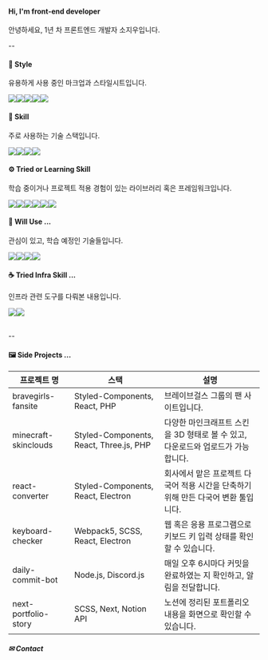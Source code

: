 #### Hi, I'm front-end developer
<span style="font-weight: 400">안녕하세요, 1년 차 프론트엔드 개발자 소지우입니다.</span></br>

--

#### 🎨 Style
유용하게 사용 중인 마크업과 스타일시트입니다.
<div style="display: flex; align-items: center">
  <img src="https://img.shields.io/badge/html5-E34F26?style=for-the-badge&logo=html5&logoColor=white" />
  <img src="https://img.shields.io/badge/css3-1572B6?style=for-the-badge&logo=css3&logoColor=white" />
  <img src="https://img.shields.io/badge/sass-CC6699?style=for-the-badge&logo=sass&logoColor=white" />
  <img src="https://img.shields.io/badge/less-1D365D?style=for-the-badge&logo=less&logoColor=white" />
  <img src="https://img.shields.io/badge/styled components-DB7093?style=for-the-badge&logo=styledcomponents&logoColor=white" />
</div>

#### 🔧 Skill
주로 사용하는 기술 스택입니다.
<div style="display: flex; align-items: center">
  <img src="https://img.shields.io/badge/javascript-F7DF1E?style=for-the-badge&logo=javascript&logoColor=black" />
  <img src="https://img.shields.io/badge/typescript-3178C6?style=for-the-badge&logo=typescript&logoColor=white" />
  <img src="https://img.shields.io/badge/react-61DAFB?style=for-the-badge&logo=react&logoColor=black" />
  <img src="https://img.shields.io/badge/webpack5-8DD6F9?style=for-the-badge&logo=webpack&logoColor=white" />
</div>

#### ⚙ Tried or Learning Skill
학습 중이거나 프로젝트 적용 경험이 있는 라이브러리 혹은 프레임워크입니다.
<div style="display: flex; align-items: center">
  <img src="https://img.shields.io/badge/php-777BB4?style=for-the-badge&logo=php&logoColor=white" />
  <img src="https://img.shields.io/badge/node-339933?style=for-the-badge&logo=node.js&logoColor=white" />
  <img src="https://img.shields.io/badge/next-000000?style=for-the-badge&logo=next.js&logoColor=white" />
  <img src="https://img.shields.io/badge/svelte-FF3E00?style=for-the-badge&logo=svelte&logoColor=white" />
  <img src="https://img.shields.io/badge/nest-E0234E?style=for-the-badge&logo=nestjs&logoColor=white" />
  <img src="https://img.shields.io/badge/electron-47848F?style=for-the-badge&logo=electron&logoColor=white" />
</div>

#### 🛒 Will Use ...
관심이 있고, 학습 예정인 기술들입니다.
<div style="display: flex; align-items: center">
  <img src="https://img.shields.io/badge/pug-A86454?style=for-the-badge&logo=pug&logoColor=white" />
  <img src="https://img.shields.io/badge/tailwind css-06B6D4?style=for-the-badge&logo=tailwindcss&logoColor=white" />
  <img src="https://img.shields.io/badge/vue.js-4FC08D?style=for-the-badge&logo=vue.js&logoColor=black" />
  <img src="https://img.shields.io/badge/nuxt.js-00DC82?style=for-the-badge&logo=nuxt.js&logoColor=black" />
</div>

#### ☕ Tried Infra Skill ...
인프라 관련 도구를 다뤄본 내용입니다.
<div style="display: flex; align-items: center">
  <img src="https://img.shields.io/badge/jenkins-D24939?style=for-the-badge&logo=jenkins&logoColor=white" />
  <img src="https://img.shields.io/badge/docker-2496ED?style=for-the-badge&logo=docker&logoColor=white" />
</div></br>

--
#### 🖼 Side Projects ...
|프로젝트 명|스택|설명|
|----------|--------|--------|
|bravegirls-fansite|Styled-Components, React, PHP|브레이브걸스 그룹의 팬 사이트입니다.|
|minecraft-skinclouds|Styled-Components, React, Three.js, PHP|다양한 마인크래프트 스킨을 3D 형태로 볼 수 있고, 다운로드와 업로드가 가능합니다.|
|react-converter|Styled-Components, React, Electron|회사에서 맡은 프로젝트 다국어 적용 시간을 단축하기 위해 만든 다국어 변환 툴입니다.|
|keyboard-checker|Webpack5, SCSS, React, Electron|웹 혹은 응용 프로그램으로 키보드 키 입력 상태를 확인할 수 있습니다.|
|daily-commit-bot|Node.js, Discord.js|매일 오후 6시마다 커밋을 완료하였는 지 확인하고, 알림을 전달합니다.|
|next-portfolio-story|SCSS, Next, Notion API|노션에 정리된 포트폴리오 내용을 화면으로 확인할 수 있습니다.|

##### ✉ Contact
